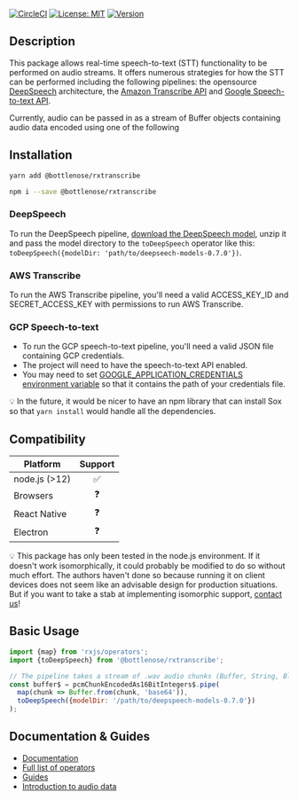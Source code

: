 [![CircleCI](https://circleci.com/gh/buccaneerai/bottlenose/tree/master.svg?style=shield)](https://circleci.com/gh/buccaneerai/bottlenose/tree/master)
[![License: MIT](https://img.shields.io/badge/License-MIT-green.svg)](https://opensource.org/licenses/MIT)
<a href="https://www.npmjs.com/package/@bottlenose/rxtranscribe">
  <img src="https://img.shields.io/npm/v/@bottlenose/rxtranscribe.svg" alt="Version">
</a>

## Description
This package allows real-time speech-to-text (STT) functionality to be performed on audio streams.  It offers numerous strategies for how the STT can be performed including the following pipelines: the opensource [DeepSpeech]() architecture, the [Amazon Transcribe API](https://aws.amazon.com/transcribe/) and [Google Speech-to-text API](https://cloud.google.com/speech-to-text/).

Currently, audio can be passed in as a stream of Buffer objects containing audio data encoded using one of the following 

## Installation
```bash
yarn add @bottlenose/rxtranscribe
```

```bash
npm i --save @bottlenose/rxtranscribe
```

### DeepSpeech
To run the DeepSpeech pipeline, [download the DeepSpeech model](https://github.com/mozilla/DeepSpeech/releases), unzip it and pass the model directory to the `toDeepSpeech` operator like this: `toDeepSpeech({modelDir: 'path/to/deepseech-models-0.7.0'})`.

### AWS Transcribe
To run the AWS Transcribe pipeline, you'll need a valid ACCESS_KEY_ID and SECRET_ACCESS_KEY with permissions to run AWS Transcribe.

### GCP Speech-to-text
- To run the GCP speech-to-text pipeline, you'll need a valid JSON file containing GCP credentials. 
- The project will need to have the speech-to-text API enabled.
- You may need to set [GOOGLE_APPLICATION_CREDENTIALS environment variable](https://cloud.google.com/docs/authentication) so that it contains the path of your credentials file.

:bulb: In the future, it would be nicer to have an npm library that can install Sox so that `yarn install` would handle all the dependencies.

## Compatibility

|Platform|Support|
|--------------|:-----------:|
|node.js (>12)|✅|
|Browsers|❓|
|React Native|❓|
|Electron|❓|

💡 This package has only been tested in the node.js environment.  If it doesn't work isomorphically, it could probably be modified to do so without much effort.  The authors haven't done so because running it on client devices does not seem like an advisable design for production situations.  But if you want to take a stab at implementing isomorphic support, [contact us](mailto:opensource@buccaneer.ai)!

## Basic Usage
```javascript
import {map} from 'rxjs/operators';
import {toDeepSpeech} from '@bottlenose/rxtranscribe';

// The pipeline takes a stream of .wav audio chunks (Buffer, String, Blob or Typed Array)
const buffer$ = pcmChunkEncodedAs16BitIntegers$.pipe(
  map(chunk => Buffer.from(chunk, 'base64')),
  toDeepSpeech({modelDir: '/path/to/deepspeech-models-0.7.0'})
);
```

## Documentation & Guides
- [Documentation](https://buccaneerai.gitbook.io/bottlenose/data-analysis/rxtranscribe)
- [Full list of operators](https://buccaneerai.gitbook.io/bottlenose/data-analysis/rxtranscribe/operators)
- [Guides](https://buccaneerai.gitbook.io/bottlenose/data-analysis/rxtranscribe/guides)
- [Introduction to audio data](https://developer.mozilla.org/en-US/docs/Web/Media/Formats/Audio_concepts)